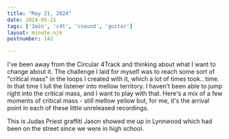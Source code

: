 ```yaml
---
title: "May 21, 2024"
date: 2024-05-21
tags: ['1min', 'c4t', 'csound', 'guitar']
layout: minute.njk
postnumber: 142

---
```


I've been away from the Circular 4Track and thinking about what I want to change about it. The challenge I laid for myself was to reach some sort of "critical mass" in the loops I created with it, which a lot of times took.. time. In that time I lull the listener into mellow territory. I haven't been able to jump right into the critical mass, and I want to play with that. Here's a mix of a few moments of critical mass - still mellow yellow but, for me, it's the arrival point in each of these little unreleased recordings. 

This is Judas Priest graffiti Jason showed me up in Lynnwood which had been on the street since we were in high school.